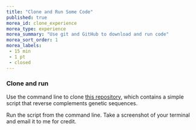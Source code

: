 ```yaml
---
title: "Clone and Run Some Code"
published: true
morea_id: clone_experience
morea_type: experience
morea_summary: "Use git and GitHub to download and run code"
morea_sort_order: 1
morea_labels:
 - 15 min
 - 1 pt
 - closed
---
```


### Clone and run

Use the command line to clone [this repository](https://github.com/Codenhance/boot_camp), which
contains a simple script that reverse complements genetic sequences.

Run the script from the command line. Take a screenshot of your terminal and email it to me for credit.
